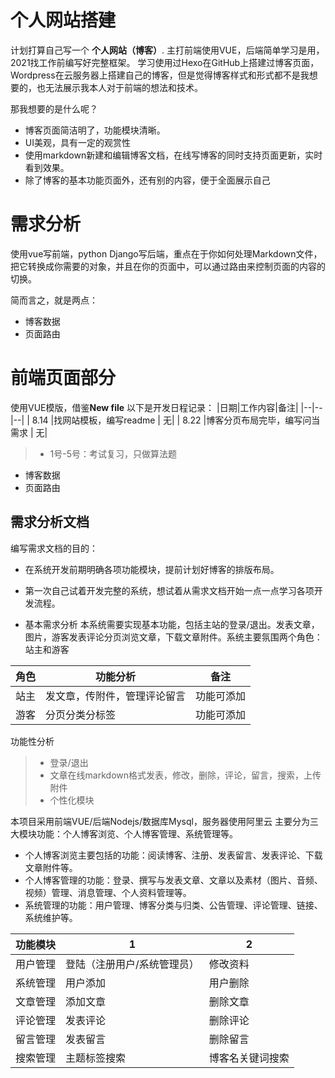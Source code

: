 # 个人网站搭建

计划打算自己写一个 **个人网站（博客）**. 主打前端使用VUE，后端简单学习是用，2021找工作前编写好完整框架。
学习使用过Hexo在GitHub上搭建过博客页面，Wordpress在云服务器上搭建自己的博客，但是觉得博客样式和形式都不是我想要的，也无法展示我本人对于前端的想法和技术。

那我想要的是什么呢？

- 博客页面简洁明了，功能模块清晰。
- UI美观，具有一定的观赏性
- 使用markdown新建和编辑博客文档，在线写博客的同时支持页面更新，实时看到效果。
- 除了博客的基本功能页面外，还有别的内容，便于全面展示自己


# 需求分析

使用vue写前端，python  Django写后端，重点在于你如何处理Markdown文件，把它转换成你需要的对象，并且在你的页面中，可以通过路由来控制页面的内容的切换。

简而言之，就是两点：

-   博客数据
-   页面路由

# 前端页面部分

使用VUE模版，借鉴**New file** 
以下是开发日程记录：
|日期|工作内容|备注|
|--|--|--|
| 8.14 |找网站模板，编写readme  | 无|
| 8.22 |博客分页布局完毕，编写问当需求  | 无|
>  * 1号-5号：考试复习，只做算法题


-   博客数据
-   页面路由



## 需求分析文档

编写需求文档的目的：
-   在系统开发前期明确各项功能模块，提前计划好博客的排版布局。
-   第一次自己试着开发完整的系统，想试着从需求文档开始一点一点学习各项开发流程。

-   基本需求分析
    本系统需要实现基本功能，包括主站的登录/退出。发表文章，图片，游客发表评论分页浏览文章，下载文章附件。系统主要氛围两个角色：站主和游客

|角色|功能分析|备注|
|--|--|--|
| 站主 |发文章，传附件，管理评论留言| 功能可添加|
| 游客 |分页分类分标签  | 功能可添加|


功能性分析
>  * 登录/退出
>  * 文章在线markdown格式发表，修改，删除，评论，留言，搜索，上传附件
>  * 个性化模块



本项目采用前端VUE/后端Nodejs/数据库Mysql，服务器使用阿里云
主要分为三大模块功能：个人博客浏览、个人博客管理、系统管理等。

-   个人博客浏览主要包括的功能：阅读博客、注册、发表留言、发表评论、下载文章附件等。
-   个人博客管理的功能：登录、撰写与发表文章、文章以及素材（图片、音频、视频）管理、消息管理、个人资料管理等。
-   系统管理的功能：用户管理、博客分类与归类、公告管理、评论管理、链接、系统维护等。


| 功能模块 |   1  |        2     |
|----------------|-------------------------------|-----------------------------|
|用户管理|登陆（注册用户/系统管理员）|修改资料 |
|系统管理         | 用户添加 |用户删除 |
|文章管理         | 添加文章 |删除文章 |
|评论管理         | 发表评论 |删除评论 |
|留言管理         | 发表留言 |删除留言 |
|搜索管理         |主题标签搜索 |博客名关键词搜索 |